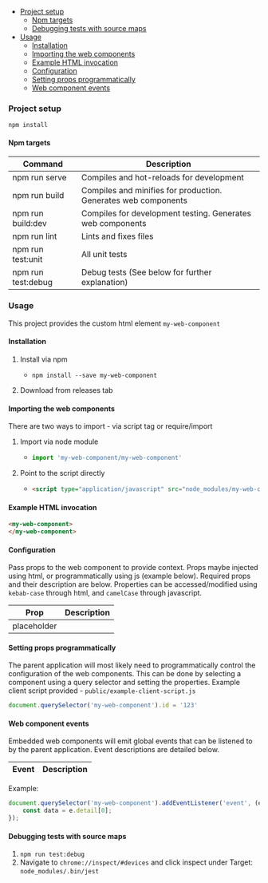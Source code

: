- [Project setup](#project-setup)
  * [Npm targets](#npm-targets)
  * [Debugging tests with source maps](#debugging-tests-with-source-maps)
- [Usage](#usage)
  * [Installation](#installation)
  * [Importing the web components](#importing-the-web-components)
  * [Example HTML invocation](#example-html-invocation)
  * [Configuration](#configuration)
  * [Setting props programmatically](#setting-props-programmatically)
  * [Web component events](#web-component-events)
  
### Project setup
```
npm install
```

#### Npm targets

| Command            | Description                                                    |
|--------------------|----------------------------------------------------------------|
| npm run serve      | Compiles and hot-reloads for development                       |
| npm run build      | Compiles and minifies for production. Generates web components |
| npm run build:dev  | Compiles for development testing. Generates web components     |
| npm run lint       | Lints and fixes files                                          |
| npm run test:unit  | All unit tests                                                 |
| npm run test:debug | Debug tests (See below for further explanation)                |
  
### Usage
This project provides the custom html element `my-web-component`

#### Installation
1. Install via npm
   * ````shell script
     npm install --save my-web-component
2. Download from releases tab

#### Importing the web components
There are two ways to import - via script tag or require/import
1. Import via node module
    * ```javascript
      import 'my-web-component/my-web-component'
1. Point to the script directly
    * ```html
      <script type="application/javascript" src="node_modules/my-web-component/my-web-component.js"></script>

#### Example HTML invocation
```html
<my-web-component>
</my-web-component>
```

#### Configuration
Pass props to the web component to provide context. Props maybe injected using html, or programmatically using js (example below). Required props and their description are below.
Properties can be accessed/modified using `kebab-case` through html, and `camelCase` through javascript.

| Prop                  | Description                                                                                        |
|-----------------------|----------------------------------------------------------------------------------------------------|
| placeholder           |                                                                                                    |

#### Setting props programmatically 
The parent application will most likely need to programmatically control the configuration of the web components. This can be done by selecting a component using a query selector and setting the properties.  Example client script provided - `public/example-client-script.js`

```javascript
document.querySelector('my-web-component').id = '123'
```

#### Web component events
Embedded web components will emit global events that can be listened to by the parent application. Event descriptions are detailed below.

| Event             | Description                                      |
|-------------------|--------------------------------------------------|

Example:
```javascript
document.querySelector('my-web-component').addEventListener('event', (e) => {
    const data = e.detail[0];
});
```

#### Debugging tests with source maps
1. `npm run test:debug`
2. Navigate to `chrome://inspect/#devices` and click inspect under Target: `node_modules/.bin/jest`
